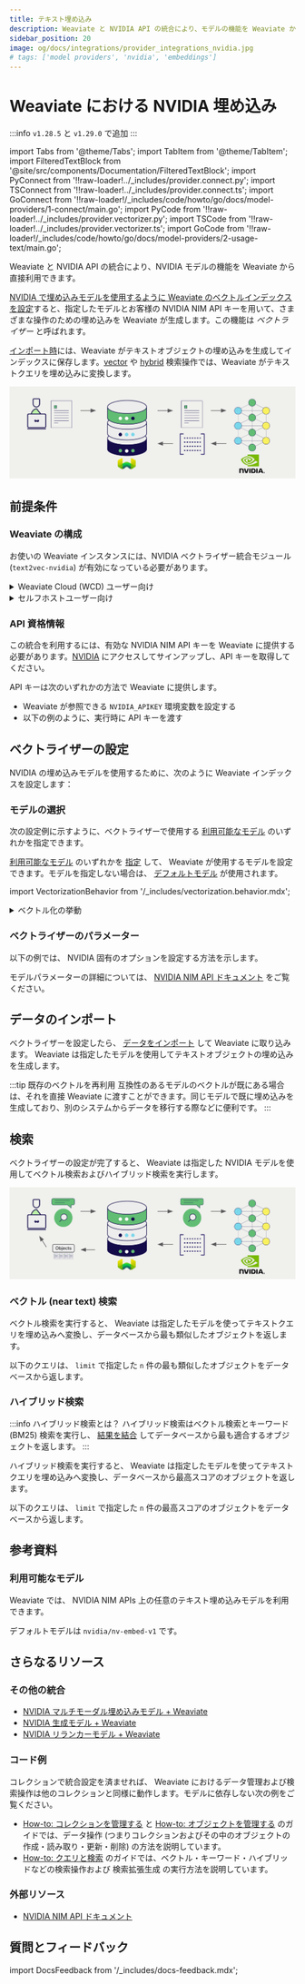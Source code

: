 ```yaml
---
title: テキスト埋め込み
description: Weaviate と NVIDIA API の統合により、モデルの機能を Weaviate から直接利用できます。
sidebar_position: 20
image: og/docs/integrations/provider_integrations_nvidia.jpg
# tags: ['model providers', 'nvidia', 'embeddings']
---
```


# Weaviate における NVIDIA 埋め込み

:::info `v1.28.5` と `v1.29.0` で追加
:::

import Tabs from '@theme/Tabs';
import TabItem from '@theme/TabItem';
import FilteredTextBlock from '@site/src/components/Documentation/FilteredTextBlock';
import PyConnect from '!!raw-loader!../_includes/provider.connect.py';
import TSConnect from '!!raw-loader!../_includes/provider.connect.ts';
import GoConnect from '!!raw-loader!/_includes/code/howto/go/docs/model-providers/1-connect/main.go';
import PyCode from '!!raw-loader!../_includes/provider.vectorizer.py';
import TSCode from '!!raw-loader!../_includes/provider.vectorizer.ts';
import GoCode from '!!raw-loader!/_includes/code/howto/go/docs/model-providers/2-usage-text/main.go';

Weaviate と NVIDIA API の統合により、NVIDIA モデルの機能を Weaviate から直接利用できます。

[NVIDIA で埋め込みモデルを使用するように Weaviate のベクトルインデックスを設定](#configure-the-vectorizer)すると、指定したモデルとお客様の NVIDIA NIM API キーを用いて、さまざまな操作のための埋め込みを Weaviate が生成します。この機能は *ベクトライザー* と呼ばれます。

[インポート時](#data-import)には、Weaviate がテキストオブジェクトの埋め込みを生成してインデックスに保存します。[vector](#vector-near-text-search) や [hybrid](#hybrid-search) 検索操作では、Weaviate がテキストクエリを埋め込みに変換します。

![Embedding integration illustration](../_includes/integration_nvidia_embedding.png)

## 前提条件

### Weaviate の構成

お使いの Weaviate インスタンスには、NVIDIA ベクトライザー統合モジュール (`text2vec-nvidia`) が有効になっている必要があります。

<details>
  <summary>Weaviate Cloud (WCD) ユーザー向け</summary>

この統合は、Weaviate Cloud (WCD) のサーバーレスインスタンスではデフォルトで有効になっています。

</details>

<details>
  <summary>セルフホストユーザー向け</summary>

- モジュールが有効かどうかを確認するには、[クラスターメタデータ](/deploy/configuration/meta.md) を確認してください。
- Weaviate でモジュールを有効にする方法は、[モジュール設定方法](../../configuration/modules.md) ガイドをご覧ください。

</details>

### API 資格情報

この統合を利用するには、有効な NVIDIA NIM API キーを Weaviate に提供する必要があります。[NVIDIA](https://build.nvidia.com/) にアクセスしてサインアップし、API キーを取得してください。

API キーは次のいずれかの方法で Weaviate に提供します。

- Weaviate が参照できる `NVIDIA_APIKEY` 環境変数を設定する
- 以下の例のように、実行時に API キーを渡す

<Tabs groupId="languages">

  <TabItem value="py" label="Python API v4">
    <FilteredTextBlock
      text={PyConnect}
      startMarker="# START NVIDIAInstantiation"
      endMarker="# END NVIDIAInstantiation"
      language="py"
      docRefs={[
        "weaviate.html#weaviate.connect_to_weaviate_cloud",
        "weaviate.html#weaviate.auth.Auth",
      ]}
    />
  </TabItem>

  <TabItem value="js" label="JS/TS API v3">
    <FilteredTextBlock
      text={TSConnect}
      startMarker="// START NVIDIAInstantiation"
      endMarker="// END NVIDIAInstantiation"
      language="ts"
      docRefs={[
        "functions/connectToWeaviateCloud",
        "classes/ApiKey",
      ]}
    />
  </TabItem>

  <TabItem value="go" label="Go">
    <FilteredTextBlock
      text={GoConnect}
      startMarker="// START NVIDIAInstantiation"
      endMarker="// END NVIDIAInstantiation"
      language="goraw"
    />
  </TabItem>
</Tabs>

## ベクトライザーの設定

NVIDIA の埋め込みモデルを使用するために、次のように Weaviate インデックスを設定します：

<Tabs groupId="languages">
  <TabItem value="py" label="Python API v4">
    <FilteredTextBlock
      text={PyCode}
      startMarker="# START BasicVectorizerNVIDIA"
      endMarker="# END BasicVectorizerNVIDIA"
      language="py"
    />
  </TabItem>

  <TabItem value="js" label="JS/TS API v3">
    <FilteredTextBlock
      text={TSCode}
      startMarker="// START BasicVectorizerNVIDIA"
      endMarker="// END BasicVectorizerNVIDIA"
      language="ts"
    />
  </TabItem>

  <TabItem value="go" label="Go">
    <FilteredTextBlock
      text={GoCode}
      startMarker="// START BasicVectorizerNVIDIA"
      endMarker="// END BasicVectorizerNVIDIA"
      language="goraw"
    />
  </TabItem>

</Tabs>



### モデルの選択

次の設定例に示すように、ベクトライザーで使用する [利用可能なモデル](#available-models) のいずれかを指定できます。

<Tabs groupId="languages">
  <TabItem value="py" label="Python API v4">
    <FilteredTextBlock
      text={PyCode}
      startMarker="# START VectorizerNVIDIACustomModel"
      endMarker="# END VectorizerNVIDIACustomModel"
      language="py"
    />
  </TabItem>

  <TabItem value="js" label="JS/TS API v3">
    <FilteredTextBlock
      text={TSCode}
      startMarker="// START VectorizerNVIDIACustomModel"
      endMarker="// END VectorizerNVIDIACustomModel"
      language="ts"
    />
  </TabItem>

  <TabItem value="go" label="Go">
    <FilteredTextBlock
      text={GoCode}
      startMarker="// START VectorizerNVIDIACustomModel"
      endMarker="// END VectorizerNVIDIACustomModel"
      language="goraw"
    />
  </TabItem>

</Tabs>

[利用可能なモデル](#available-models) のいずれかを [指定](#vectorizer-parameters) して、 Weaviate が使用するモデルを設定できます。モデルを指定しない場合は、 [デフォルトモデル](#available-models) が使用されます。

import VectorizationBehavior from '/_includes/vectorization.behavior.mdx';

<details>
  <summary>ベクトル化の挙動</summary>

<VectorizationBehavior/>

</details>

### ベクトライザーのパラメーター

以下の例では、 NVIDIA 固有のオプションを設定する方法を示します。

<Tabs groupId="languages">
  <TabItem value="py" label="Python API v4">
    <FilteredTextBlock
      text={PyCode}
      startMarker="# START FullVectorizerNVIDIA"
      endMarker="# END FullVectorizerNVIDIA"
      language="py"
    />
  </TabItem>

  <TabItem value="js" label="JS/TS API v3">
    <FilteredTextBlock
      text={TSCode}
      startMarker="// START FullVectorizerNVIDIA"
      endMarker="// END FullVectorizerNVIDIA"
      language="ts"
    />
  </TabItem>

  <TabItem value="go" label="Go">
    <FilteredTextBlock
      text={GoCode}
      startMarker="// START FullVectorizerNVIDIA"
      endMarker="// END FullVectorizerNVIDIA"
      language="goraw"
    />
  </TabItem>
</Tabs>

モデルパラメーターの詳細については、 [NVIDIA NIM API ドキュメント](https://docs.api.nvidia.com/nim/reference/retrieval-apis) をご覧ください。

## データのインポート

ベクトライザーを設定したら、 [データをインポート](../../manage-objects/import.mdx) して Weaviate に取り込みます。 Weaviate は指定したモデルを使用してテキストオブジェクトの埋め込みを生成します。

<Tabs groupId="languages">

 <TabItem value="py" label="Python API v4">
    <FilteredTextBlock
      text={PyCode}
      startMarker="# START BatchImportExample"
      endMarker="# END BatchImportExample"
      language="py"
    />
  </TabItem>

 <TabItem value="js" label="JS/TS API v3">
    <FilteredTextBlock
      text={TSCode}
      startMarker="// START BatchImportExample"
      endMarker="// END BatchImportExample"
      language="ts"
    />
  </TabItem>

 <TabItem value="go" label="Go">
    <FilteredTextBlock
      text={GoCode}
      startMarker="// START BatchImportExample"
      endMarker="// END BatchImportExample"
      language="goraw"
    />
  </TabItem>

</Tabs>

:::tip 既存のベクトルを再利用
互換性のあるモデルのベクトルが既にある場合は、それを直接 Weaviate に渡すことができます。同じモデルで既に埋め込みを生成しており、別のシステムからデータを移行する際などに便利です。
:::

## 検索

ベクトライザーの設定が完了すると、 Weaviate は指定した NVIDIA モデルを使用してベクトル検索およびハイブリッド検索を実行します。

![検索時の埋め込み統合のイラスト](../_includes/integration_nvidia_embedding_search.png)

### ベクトル (near text) 検索

ベクトル検索を実行すると、 Weaviate は指定したモデルを使ってテキストクエリを埋め込みへ変換し、データベースから最も類似したオブジェクトを返します。

以下のクエリは、 `limit` で指定した `n` 件の最も類似したオブジェクトをデータベースから返します。

<Tabs groupId="languages">

 <TabItem value="py" label="Python API v4">
    <FilteredTextBlock
      text={PyCode}
      startMarker="# START NearTextExample"
      endMarker="# END NearTextExample"
      language="py"
    />
  </TabItem>

 <TabItem value="js" label="JS/TS API v3">
    <FilteredTextBlock
      text={TSCode}
      startMarker="// START NearTextExample"
      endMarker="// END NearTextExample"
      language="ts"
    />
  </TabItem>

 <TabItem value="go" label="Go">
    <FilteredTextBlock
      text={GoCode}
      startMarker="// START NearTextExample"
      endMarker="// END NearTextExample"
      language="goraw"
    />
  </TabItem>

</Tabs>

### ハイブリッド検索

:::info ハイブリッド検索とは？
ハイブリッド検索はベクトル検索とキーワード (BM25) 検索を実行し、 [結果を結合](../../search/hybrid.md#change-the-fusion-method) してデータベースから最も適合するオブジェクトを返します。
:::

ハイブリッド検索を実行すると、 Weaviate は指定したモデルを使ってテキストクエリを埋め込みへ変換し、データベースから最高スコアのオブジェクトを返します。

以下のクエリは、 `limit` で指定した `n` 件の最高スコアのオブジェクトをデータベースから返します。

<Tabs groupId="languages">

 <TabItem value="py" label="Python API v4">
    <FilteredTextBlock
      text={PyCode}
      startMarker="# START HybridExample"
      endMarker="# END HybridExample"
      language="py"
    />
  </TabItem>

 <TabItem value="js" label="JS/TS API v3">
    <FilteredTextBlock
      text={TSCode}
      startMarker="// START HybridExample"
      endMarker="// END HybridExample"
      language="ts"
    />
  </TabItem>

 <TabItem value="go" label="Go">
    <FilteredTextBlock
      text={GoCode}
      startMarker="// START HybridExample"
      endMarker="// END HybridExample"
      language="goraw"
    />
  </TabItem>
</Tabs>

## 参考資料

### 利用可能なモデル

Weaviate では、 NVIDIA NIM APIs 上の任意のテキスト埋め込みモデルを利用できます。

デフォルトモデルは `nvidia/nv-embed-v1` です。

## さらなるリソース

### その他の統合

- [NVIDIA マルチモーダル埋め込みモデル + Weaviate](./embeddings-multimodal.md)
- [NVIDIA 生成モデル + Weaviate](./generative.md)
- [NVIDIA リランカーモデル + Weaviate](./reranker.md)

### コード例

コレクションで統合設定を済ませれば、 Weaviate におけるデータ管理および検索操作は他のコレクションと同様に動作します。モデルに依存しない次の例をご覧ください。

- [How-to: コレクションを管理する](../../manage-collections/index.mdx) と [How-to: オブジェクトを管理する](../../manage-objects/index.mdx) のガイドでは、データ操作 (つまりコレクションおよびその中のオブジェクトの作成・読み取り・更新・削除) の方法を説明しています。
- [How-to: クエリと検索](../../search/index.mdx) のガイドでは、ベクトル・キーワード・ハイブリッドなどの検索操作および 検索拡張生成 の実行方法を説明しています。

### 外部リソース

- [NVIDIA NIM API ドキュメント](https://docs.api.nvidia.com/nim/)

## 質問とフィードバック

import DocsFeedback from '/_includes/docs-feedback.mdx';

<DocsFeedback/>

